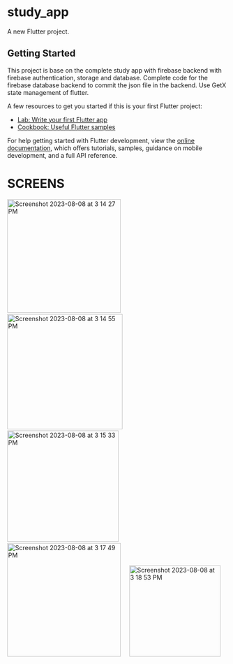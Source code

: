 # study_app

A new Flutter project.

## Getting Started

This project is base on the complete study app with firebase backend with firebase authentication, storage and database.
Complete code for the firebase database backend to commit the json file in the backend.
Use GetX state management of flutter.

A few resources to get you started if this is your first Flutter project:

- [Lab: Write your first Flutter app](https://docs.flutter.dev/get-started/codelab)
- [Cookbook: Useful Flutter samples](https://docs.flutter.dev/cookbook)

For help getting started with Flutter development, view the
[online documentation](https://docs.flutter.dev/), which offers tutorials,
samples, guidance on mobile development, and a full API reference.

# SCREENS

<img width="260" alt="Screenshot 2023-08-08 at 3 14 27 PM" src="https://github.com/shaheerzk01/Study_App_Firebase_Backend_GETX/assets/103843506/ef0d8fcd-fe26-44db-80e3-19d05f749b7b">
&nbsp;
&nbsp;

<img width="264" alt="Screenshot 2023-08-08 at 3 14 55 PM" src="https://github.com/shaheerzk01/Study_App_Firebase_Backend_GETX/assets/103843506/e7a3e812-01de-4b04-b40e-880bb32f889d">
&nbsp;
&nbsp;

<img width="255" alt="Screenshot 2023-08-08 at 3 15 33 PM" src="https://github.com/shaheerzk01/Study_App_Firebase_Backend_GETX/assets/103843506/4452ae4b-67fb-4a7e-8067-ef8eb5313ffc">
&nbsp;
&nbsp;


<img width="260" alt="Screenshot 2023-08-08 at 3 17 49 PM" src="https://github.com/shaheerzk01/Study_App_Firebase_Backend_GETX/assets/103843506/d28ffa49-5eae-47af-908b-f6eb44c86ec1">
&nbsp;
&nbsp;


<img width="209" alt="Screenshot 2023-08-08 at 3 18 53 PM" src="https://github.com/shaheerzk01/Study_App_Firebase_Backend_GETX/assets/103843506/9df7ca48-0ea0-4e74-8b4c-85978f787689">


